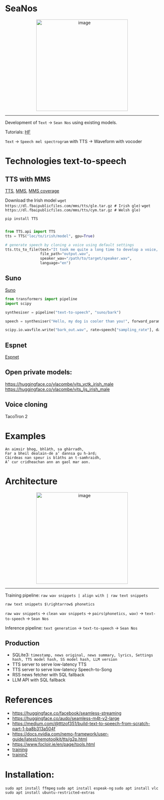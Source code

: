 # SeaNos

 <p align="center">
<img src="https://github.com/bramiozo/SeaNos/blob/main/seannos.png" alt="image" width="300" height="auto" >
 </p>
<hr width=100%>


Development of ```Text``` $\rightarrow$ ```Sean Nos``` using existing models.

Tutorials: [HF](https://huggingface.co/learn/audio-course/chapter6/tts_datasets)

```Text``` $\rightarrow$ ```Speech mel spectrogram``` with TTS $\rightarrow$ Waveform with vocoder


# Technologies text-to-speech

## **TTS with MMS**

[TTS](https://huggingface.co/coqui/XTTS-v2), [MMS](https://github.com/facebookresearch/fairseq/tree/main/examples/mms), [MMS coverage](https://dl.fbaipublicfiles.com/mms/misc/language_coverage_mms.html)


Download the Irish model
```wget https://dl.fbaipublicfiles.com/mms/tts/gle.tar.gz # Irish gle)```
```wget https://dl.fbaipublicfiles.com/mms/tts/cym.tar.gz # Welsh gle)```

```pip install TTS ```
```python

from TTS.api import TTS
tts = TTS("loc/to/irish/model", gpu=True)

# generate speech by cloning a voice using default settings
tts.tts_to_file(text="It took me quite a long time to develop a voice, and now that I have it I'm not going to be silent.",
                file_path="output.wav",
                speaker_wav="/path/to/target/speaker.wav",
                language="en")
```

## Suno

[Suno](https://huggingface.co/suno/bark)
```python
from transformers import pipeline
import scipy

synthesiser = pipeline("text-to-speech", "suno/bark")

speech = synthesiser("Hello, my dog is cooler than you!", forward_params={"do_sample": True})

scipy.io.wavfile.write("bark_out.wav", rate=speech["sampling_rate"], data=speech["audio"])
```
## Espnet
[Espnet](https://github.com/espnet/espnet)


## Open private models:
https://huggingface.co/ylacombe/vits_vctk_irish_male
https://huggingface.co/ylacombe/vits_ljs_irish_male


## Voice cloning

TacoTron 2



# Examples

```
An aimsir bhog, bhlàth, sa ghàrradh,
Far a bheil dealain-dè a’ dannsa gu h-àrd;
Càirdeas nan speur is blàths an t-samhraidh,
A’ cur cridheachan ann an gaol mar aon.
```


# Architecture


 <p align="center">
<img src="https://github.com/bramiozo/SeaNos/blob/main/SeanNos%20-%20Architecture.png" alt="image" width="300" height="auto" >
 </p>
<hr width=100%>

Training pipeline:
```raw wav snippets | align with | raw text snippets```

```raw text snippets $\rightarrow$ phonetics```

``` raw wav snippets ``` $\rightarrow$ ```clean wav snippets``` $\rightarrow$ ```pairs(phonetics, wav)``` $\rightarrow$ ```text-to-speech``` $\rightarrow$ ```Sean Nos``` 

Inference pipeline:
```text generation``` $\rightarrow$ ```text-to-speech``` $\rightarrow$ ```Sean Nos```

## Production

* SQLite3: ```timestamp, news original, news summary, lyrics, Settings hash, TTS model hash, SS model hash, LLM version```
* TTS server to serve low-latency TTS
* TTS server to serve low-latency Speech-to-Song
* RSS news fetcher with SQL fallback
* LLM API with SQL fallback

# References

* https://huggingface.co/facebook/seamless-streaming
* https://huggingface.co/audo/seamless-m4t-v2-large
* https://medium.com/@tttzof351/build-text-to-speech-from-scratch-part-1-ba8b313a504f
* https://docs.nvidia.com/nemo-framework/user-guide/latest/nemotoolkit/tts/g2p.html
* https://www.focloir.ie/en/page/tools.html
* [training](https://docs.coqui.ai/en/dev/tutorial_for_nervous_beginners.html)
* [trainin2](https://docs.coqui.ai/en/dev/finetuning.html)

# Installation:

```sudo apt install ffmpeg```
```sudo apt install espeak-ng```
```sudo apt install vlc```
```sudo apt install ubuntu-restricted-extras```




